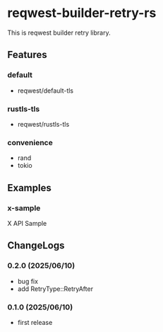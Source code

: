 # reqwest-builder-retry-rs

This is reqwest builder retry library.

## Features
### default
- reqwest/default-tls

### rustls-tls
- reqwest/rustls-tls

### convenience
- rand
- tokio

## Examples

### x-sample
X API Sample

## ChangeLogs
### 0.2.0 (2025/06/10)
- bug fix
- add RetryType::RetryAfter

### 0.1.0 (2025/06/10)
- first release